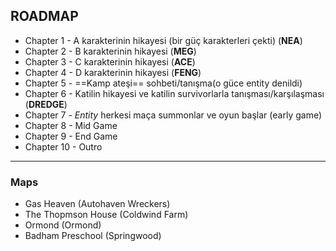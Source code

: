 ## ROADMAP
- Chapter 1 - A karakterinin hikayesi (bir güç karakterleri çekti) (**NEA**)
- Chapter 2 - B karakterinin hikayesi (**MEG**)
- Chapter 3 - C karakterinin hikayesi (**ACE**)
- Chapter 4 - D karakterinin hikayesi (**FENG**)
- Chapter 5 - ==Kamp ateşi== sohbeti/tanışma(o güce entity denildi)
- Chapter 6 - Katilin hikayesi ve katilin survivorlarla tanışması/karşılaşması (**DREDGE**)
- Chapter 7 - *Entity* herkesi maça summonlar ve oyun başlar (early game)
- Chapter 8 - Mid Game 
- Chapter 9 - End Game
- Chapter 10 - Outro


---

### Maps
- Gas Heaven (Autohaven Wreckers)
- The Thopmson House (Coldwind Farm)
- Ormond (Ormond)
- Badham Preschool (Springwood)
